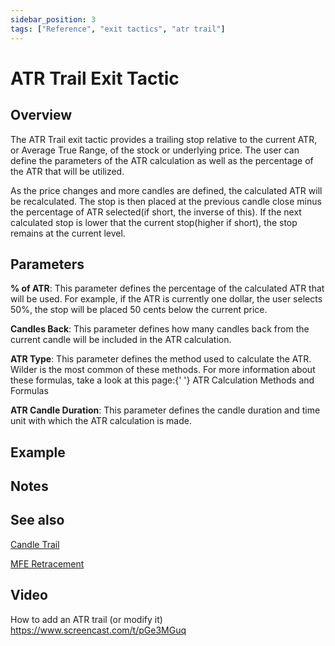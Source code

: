 ```yaml
---
sidebar_position: 3
tags: ["Reference", "exit tactics", "atr trail"]
---
```

# ATR Trail Exit Tactic

## Overview

The ATR Trail exit tactic provides a trailing stop relative to the current ATR, or Average True Range, of the stock or underlying price. The user can define the parameters of the ATR calculation as well as the percentage of the ATR that will be utilized.

As the price changes and more candles are defined, the calculated ATR will be recalculated. The stop is then placed at the previous candle close minus the percentage of ATR selected(if short, the inverse of this). If the next calculated stop is lower that the current stop(higher if short), the stop remains at the current level.

## Parameters

**% of ATR**: This parameter defines the percentage of the calculated ATR that will be used. For example, if the ATR is currently one dollar, the user selects 50%, the stop will be placed 50 cents below the current price.

**Candles Back**: This parameter defines how many candles back from the current candle will be included in the ATR calculation.

**ATR Type**: This parameter defines the method used to calculate the ATR. Wilder is the most common of these methods. For more information about these formulas, take a look at this page:{' '} ATR Calculation Methods and Formulas

**ATR Candle Duration**: This parameter defines the candle duration and time unit with which the ATR calculation is made.

## Example

## Notes

## See also
[Candle Trail](candle_trail.md)

[MFE Retracement](mfe_retracement.md)

## Video

How to add an ATR trail (or modify it)
https://www.screencast.com/t/pGe3MGuq


